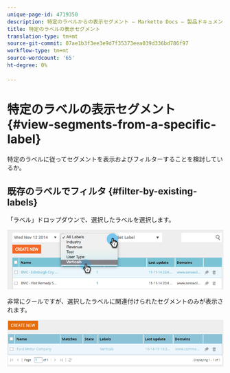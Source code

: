 ```yaml
---
unique-page-id: 4719350
description: 特定のラベルからの表示セグメント — Marketto Docs — 製品ドキュメント
title: 特定のラベルの表示セグメント
translation-type: tm+mt
source-git-commit: 07ae1b3f3ee3e9d7f35373eea039d336bd786f97
workflow-type: tm+mt
source-wordcount: '65'
ht-degree: 0%

---
```



# 特定のラベルの表示セグメント {#view-segments-from-a-specific-label}

特定のラベルに従ってセグメントを表示およびフィルターすることを検討しているか。

## 既存のラベルでフィルタ {#filter-by-existing-labels}

「ラベル」ドロップダウンで、選択したラベルを選択します。

![](assets/image2014-11-26-13-3a44-3a23.png)

非常にクールですが、選択したラベルに関連付けられたセグメントのみが表示されます。

![](assets/image2015-10-14-16-3a31-3a52.png)
